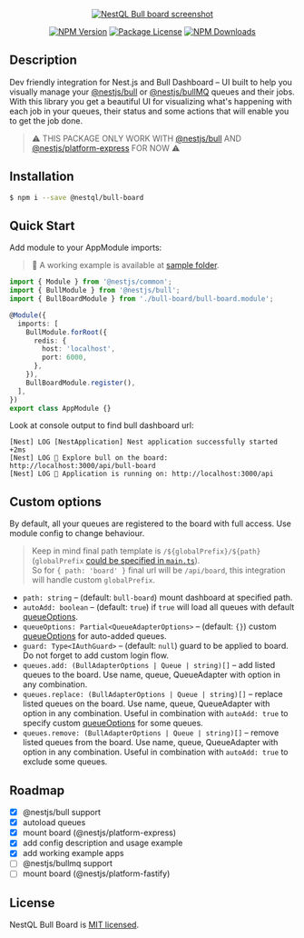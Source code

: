 
<p align="center">
  <a href="http://nestql.com/" target="blank"><img src="https://raw.githubusercontent.com/nestql/bull-board/main/assets/screenshot.png"  alt="NestQL Bull board screenshot" /></a>
</p>
<p align="center">
    <a href="https://www.npmjs.com/package/@nestql/bull-board"><img src="https://img.shields.io/npm/v/@nestql/bull-board.svg" alt="NPM Version" /></a>
    <a href="https://www.npmjs.com/package/@nestql/bull-board"><img src="https://img.shields.io/npm/l/@nestql/bull-board.svg" alt="Package License" /></a>
    <a href="https://www.npmjs.com/package/@nestql/bull-board"><img src="https://img.shields.io/npm/dm/@nestql/bull-board.svg" alt="NPM Downloads" /></a>
</p>

## Description

Dev friendly integration for Nest.js and Bull Dashboard – UI built to help you visually manage your [@nestjs/bull](https://www.npmjs.com/package/@nestjs/bull) or [@nestjs/bullMQ](https://www.npmjs.com/package/@nestjs/bullmq) queues and their jobs. With this library you get a beautiful UI for visualizing what's happening with each job in your queues, their status and some actions that will enable you to get the job done.

> ⚠️ THIS PACKAGE ONLY WORK WITH [@nestjs/bull](https://github.com/nestjs/bull) AND [@nestjs/platform-express](https://www.npmjs.com/package/@nestjs/platform-express) FOR NOW ⚠️

## Installation

```bash
$ npm i --save @nestql/bull-board
```

## Quick Start

Add module to your AppModule imports:

> 🎁 A working example is available at [sample folder](https://github.com/nestql/bull-board/tree/master/sample).

```typescript
import { Module } from '@nestjs/common';
import { BullModule } from '@nestjs/bull';
import { BullBoardModule } from './bull-board/bull-board.module';

@Module({
  imports: [
    BullModule.forRoot({
      redis: {
        host: 'localhost',
        port: 6000,
      },
    }),
    BullBoardModule.register(),
  ],
})
export class AppModule {}
```

Look at console output to find bull dashboard url:

```
[Nest] LOG [NestApplication] Nest application successfully started +2ms
[Nest] LOG 🦬 Explore bull on the board: http://localhost:3000/api/bull-board
[Nest] LOG 🚀 Application is running on: http://localhost:3000/api
```

## Custom options 

By default, all your queues are registered to the board with full access. Use module config to change behaviour.

> Keep in mind final path template is `/${globalPrefix}/${path}` (`globalPrefix` [could be specified in `main.ts`](https://docs.nestjs.com/faq/global-prefix#global-prefix)).<br/>
> So for `{ path: 'board' }` final url will be `/api/board`, this integration will handle custom `globalPrefix`.

- `path: string` – (default: `bull-board`) mount dashboard at specified path.
- `autoAdd: boolean` –  (default: `true`) if `true` will load all queues with default [queueOptions](https://github.com/felixmosh/bull-board#queue-options).
- `queueOptions: Partial<QueueAdapterOptions>` – (default: `{}`) custom [queueOptions](https://github.com/felixmosh/bull-board#queue-options) for auto-added queues.
- `guard: Type<IAuthGuard>` – (default: `null`) guard to be applied to board. Do not forget to add custom login flow.
- `queues.add: (BullAdapterOptions | Queue | string)[]` – add listed queues to the board. Use name, queue, QueueAdapter with option in any combination.
- `queues.replace: (BullAdapterOptions | Queue | string)[]` – replace listed queues on the board. Use name, queue, QueueAdapter with option in any combination. Useful in combination with `autoAdd: true` to specify custom [queueOptions](https://github.com/felixmosh/bull-board#queue-options) for some queues.
- `queues.remove: (BullAdapterOptions | Queue | string)[]` – remove listed queues from the board. Use name, queue, QueueAdapter with option in any combination. Useful in combination with `autoAdd: true` to exclude some queues.

## Roadmap

- [x] @nestjs/bull support
- [x] autoload queues
- [x] mount board (@nestjs/platform-express)
- [x] add config description and usage example
- [x] add working example apps
- [ ] @nestjs/bullmq support
- [ ] mount board (@nestjs/platform-fastify)

## License

NestQL Bull Board is [MIT licensed](LICENSE).
